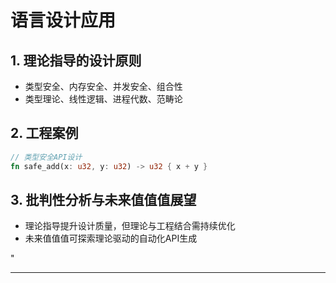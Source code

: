 ﻿# 语言设计应用

## 1. 理论指导的设计原则

- 类型安全、内存安全、并发安全、组合性
- 类型理论、线性逻辑、进程代数、范畴论

## 2. 工程案例

```rust
// 类型安全API设计
fn safe_add(x: u32, y: u32) -> u32 { x + y }
```

## 3. 批判性分析与未来值值值展望

- 理论指导提升设计质量，但理论与工程结合需持续优化
- 未来值值值可探索理论驱动的自动化API生成

"

---
